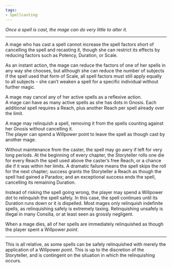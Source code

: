 ```yaml
---
tags:
- Spellcasting
---
```


_Once a spell is cast, the mage can do very little to alter it._

---

A mage who has cast a spell cannot increase the spell factors short of cancelling the spell and recasting it, though she can restrict its effects by reducing factors such as Potency, Duration, or Scale.

As an instant action, the mage can reduce the factors of one of her spells in any way she chooses, but although she can reduce the number of subjects if the spell used that form of Scale, all spell factors must still apply equally to all subjects – she can’t weaken a spell for a specific individual without further magic.

A mage may cancel any of her active spells as a reflexive action.\
A mage can have as many active spells as she has dots in Gnosis. Each additional spell requires a Reach, plus another Reach per spell already over the limit.

A mage may relinquish a spell, removing it from the spells counting against her Gnosis without cancelling it.\
The player can spend a Willpower point to leave the spell as though cast by another mage.

Without maintenance from the caster, the spell may go awry if left for very long periods. At the beginning of every chapter, the Storyteller rolls one die for every Reach the spell used above the caster’s free Reach, or a chance die if it was within her limits. A dramatic failure means the spell skips the roll for the next chapter; success grants the Storyteller a Reach as though the spell had gained a Paradox; and an exceptional success ends the spell, cancelling its remaining Duration.

Instead of risking the spell going wrong, the player may spend a Willpower *dot* to relinquish the spell safely. In this case, the spell continues until its Duration runs down or it is dispelled. Most mages only relinquish indefinite spells, as relinquishing safely is extremely taxing. Relinquishing unsafely is illegal in many Consilia, or at least seen as grossly negligent.

When a mage dies, all of her spells are immediately relinquished as though the player spent a Willpower *point*.

---

This is all relative, as some spells can be safely relinquished with merely the application of a Willpower *point*. This is up to the discretion of the Storyteller, and is contingent on the situation in which the relinquishing occurs.